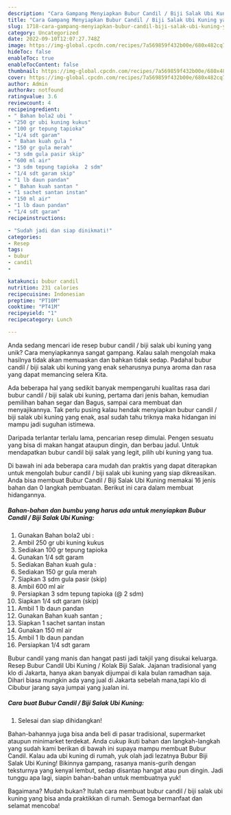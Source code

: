 ```yaml
---
description: "Cara Gampang Menyiapkan Bubur Candil / Biji Salak Ubi Kuning yang Lezat"
title: "Cara Gampang Menyiapkan Bubur Candil / Biji Salak Ubi Kuning yang Lezat"
slug: 1718-cara-gampang-menyiapkan-bubur-candil-biji-salak-ubi-kuning-yang-lezat
category: Uncategorized
date: 2022-09-10T12:07:27.748Z
image: https://img-global.cpcdn.com/recipes/7a569859f432b00e/680x482cq70/bubur-candil-biji-salak-ubi-kuning-foto-resep-utama.jpg
hideToc: false
enableToc: true
enableTocContent: false
thumbnail: https://img-global.cpcdn.com/recipes/7a569859f432b00e/680x482cq70/bubur-candil-biji-salak-ubi-kuning-foto-resep-utama.jpg
cover: https://img-global.cpcdn.com/recipes/7a569859f432b00e/680x482cq70/bubur-candil-biji-salak-ubi-kuning-foto-resep-utama.jpg
author: Admin
authorAv: notfound
ratingvalue: 3.6
reviewcount: 4
recipeingredient:
- " Bahan bola2 ubi "
- "250 gr ubi kuning kukus"
- "100 gr tepung tapioka"
- "1/4 sdt garam"
- " Bahan kuah gula "
- "150 gr gula merah"
- "3 sdm gula pasir skip"
- "600 ml air"
- "3 sdm tepung tapioka  2 sdm"
- "1/4 sdt garam skip"
- "1 lb daun pandan"
- " Bahan kuah santan "
- "1 sachet santan instan"
- "150 ml air"
- "1 lb daun pandan"
- "1/4 sdt garam"
recipeinstructions:

- "Sudah jadi dan siap dinikmati!"
categories:
- Resep
tags:
- bubur
- candil
- 

katakunci: bubur candil  
nutrition: 231 calories
recipecuisine: Indonesian
preptime: "PT10M"
cooktime: "PT41M"
recipeyield: "1"
recipecategory: Lunch

---
```





Anda sedang mencari ide resep bubur candil / biji salak ubi kuning yang unik? Cara menyiapkannya sangat gampang. Kalau salah mengolah maka hasilnya tidak akan memuaskan dan bahkan tidak sedap. Padahal bubur candil / biji salak ubi kuning yang enak seharusnya punya aroma dan rasa yang dapat memancing selera Kita.





Ada beberapa hal yang sedikit banyak mempengaruhi kualitas rasa dari bubur candil / biji salak ubi kuning, pertama dari jenis bahan, kemudian pemilihan bahan segar dan Bagus, sampai cara membuat dan menyajikannya. Tak perlu pusing kalau hendak menyiapkan bubur candil / biji salak ubi kuning yang enak,      asal sudah tahu triknya maka hidangan ini mampu jadi suguhan istimewa.














Daripada terlantar terlalu lama, pencarian resep dimulai. Pengen sesuatu yang bisa di makan hangat ataupun dingin, dan berbau jadul. Untuk mendapatkan bubur candil biji salak yang legit, pilih ubi kuning yang tua.






Di bawah ini ada beberapa cara mudah dan praktis yang dapat diterapkan untuk mengolah bubur candil / biji salak ubi kuning yang siap dikreasikan. Anda bisa membuat Bubur Candil / Biji Salak Ubi Kuning memakai 16 jenis bahan dan 0 langkah pembuatan. Berikut ini cara dalam membuat hidangannya.

<!--inarticleads1-->

##### Bahan-bahan dan bumbu yang harus ada untuk menyiapkan Bubur Candil / Biji Salak Ubi Kuning:

1. Gunakan  Bahan bola2 ubi :
1. Ambil 250 gr ubi kuning kukus
1. Sediakan 100 gr tepung tapioka
1. Gunakan 1/4 sdt garam
1. Sediakan  Bahan kuah gula :
1. Sediakan 150 gr gula merah
1. Siapkan 3 sdm gula pasir (skip)
1. Ambil 600 ml air
1. Persiapkan 3 sdm tepung tapioka (@ 2 sdm)
1. Siapkan 1/4 sdt garam (skip)
1. Ambil 1 lb daun pandan
1. Gunakan  Bahan kuah santan ;
1. Siapkan 1 sachet santan instan
1. Gunakan 150 ml air
1. Ambil 1 lb daun pandan
1. Persiapkan 1/4 sdt garam


Bubur candil yang manis dan hangat pasti jadi takjil yang disukai keluarga. Resep Bubur Candil Ubi Kuning / Kolak Biji Salak. Jajanan tradisional yang klo di Jakarta, hanya akan banyak dijumpai di kala bulan ramadhan saja. Dihari biasa mungkin ada yang jual di Jakarta sebelah mana,tapi klo di Cibubur jarang saya jumpai yang jualan ini. 

<!--inarticleads2-->

##### Cara buat Bubur Candil / Biji Salak Ubi Kuning:


1. Selesai dan siap dihidangkan!

Bahan-bahannya juga bisa anda beli di pasar tradisional, supermarket ataupun minimarket terdekat. Anda cukup ikuti bahan dan langkah-langkah yang sudah kami berikan di bawah ini supaya mampu membuat Bubur Candil. Kalau ada ubi kuning di rumah, yuk olah jadi lezatnya Bubur Biji Salak Ubi Kuning! Bikinnya gampang, rasanya manis-gurih dengan teksturnya yang kenyal lembut, sedap disantap hangat atau pun dingin. Jadi tunggu apa lagi, siapin bahan-bahan untuk membuatnya yuk! 

Bagaimana? Mudah bukan? Itulah cara membuat bubur candil / biji salak ubi kuning yang bisa anda praktikkan di rumah. Semoga bermanfaat dan selamat mencoba!
